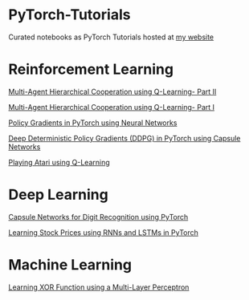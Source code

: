 # PyTorch-Tutorials
Curated notebooks as PyTorch Tutorials hosted at [my website](https://karush17.github.io/tutorials/)

__Reinforcement Learning__
======
[Multi-Agent Hierarchical Cooperation using Q-Learning- Part II](https://github.com/karush17/PyTorch-Tutorials/blob/master/Tutorials/Reinforcement%20Learning/Project.ipynb)

[Multi-Agent Hierarchical Cooperation using Q-Learning- Part I](https://nbviewer.jupyter.org/github/karush17/PyTorch-Tutorials/blob/master/Tutorials/Reinforcement%20Learning/HRL_Q.ipynb)

[Policy Gradients in PyTorch using Neural Networks](https://nbviewer.jupyter.org/github/karush17/PyTorch-Tutorials/blob/master/Tutorials/Reinforcement%20Learning/DDPG_ANN.ipynb)

[Deep Deterministic Policy Gradients (DDPG) in PyTorch using Capsule Networks](https://nbviewer.jupyter.org/github/karush17/PyTorch-Tutorials/blob/master/Tutorials/Reinforcement%20Learning/DDPG_CapsNet.ipynb)

[Playing Atari using Q-Learning](https://github.com/karush17/PyTorch-Tutorials/blob/master/Tutorials/Reinforcement%20Learning/DQN_atari.ipynb)

__Deep Learning__
======
[Capsule Networks for Digit Recognition using PyTorch](https://nbviewer.jupyter.org/github/karush17/PyTorch-Tutorials/blob/master/Tutorials/Deep%20Learning/CapsNet_MNIST.ipynb)

[Learning Stock Prices using RNNs and LSTMs in PyTorch](https://nbviewer.jupyter.org/github/karush17/PyTorch-Tutorials/blob/master/Tutorials/Deep%20Learning/StockPricePrediction.ipynb)


__Machine Learning__
======
[Learning XOR Function using a Multi-Layer Perceptron](https://nbviewer.jupyter.org/github/karush17/PyTorch-Tutorials/blob/master/Tutorials/Machine%20Learning/XOR_NN.ipynb) 

